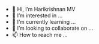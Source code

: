 - 👋 Hi, I’m Harikrishnan MV
- 👀 I’m interested in ...
- 🌱 I’m currently learning ...
- 💞️ I’m looking to collaborate on ...
- 📫 How to reach me ...

<!---
hariKrishnanZartek/hariKrishnanZartek is a ✨ special ✨ repository because its `README.md` (this file) appears on your GitHub profile.
You can click the Preview link to take a look at your changes.
--->
